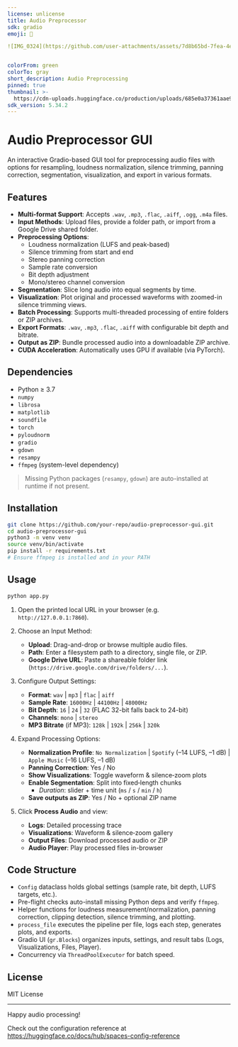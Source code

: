 ```yaml
---
license: unlicense
title: Audio Preprocessor
sdk: gradio
emoji: 🧪

![IMG_0324](https://github.com/user-attachments/assets/7d8b65bd-7fea-4eeb-95d9-11824aa47704)


colorFrom: green
colorTo: gray
short_description: Audio Preprocessing
pinned: true
thumbnail: >-
  https://cdn-uploads.huggingface.co/production/uploads/685e0a37361aae99d2a3d907/reRACpFiIzn30l-uR2ZWy.png
sdk_version: 5.34.2
---
```

# Audio Preprocessor GUI

An interactive Gradio-based GUI tool for preprocessing audio files with options for resampling, loudness normalization, silence trimming, panning correction, segmentation, visualization, and export in various formats.

## Features

- **Multi-format Support**: Accepts `.wav`, `.mp3`, `.flac`, `.aiff`, `.ogg`, `.m4a` files.  
- **Input Methods**: Upload files, provide a folder path, or import from a Google Drive shared folder.  
- **Preprocessing Options**:  
  - Loudness normalization (LUFS and peak-based)  
  - Silence trimming from start and end  
  - Stereo panning correction  
  - Sample rate conversion  
  - Bit depth adjustment  
  - Mono/stereo channel conversion  
- **Segmentation**: Slice long audio into equal segments by time.  
- **Visualization**: Plot original and processed waveforms with zoomed-in silence trimming views.  
- **Batch Processing**: Supports multi-threaded processing of entire folders or ZIP archives.  
- **Export Formats**: `.wav`, `.mp3`, `.flac`, `.aiff` with configurable bit depth and bitrate.  
- **Output as ZIP**: Bundle processed audio into a downloadable ZIP archive.  
- **CUDA Acceleration**: Automatically uses GPU if available (via PyTorch).

## Dependencies

- Python ≥ 3.7  
- `numpy`  
- `librosa`  
- `matplotlib`  
- `soundfile`  
- `torch`  
- `pyloudnorm`  
- `gradio`  
- `gdown`  
- `resampy`  
- `ffmpeg` (system-level dependency)

> Missing Python packages (`resampy`, `gdown`) are auto-installed at runtime if not present.

## Installation

```bash
git clone https://github.com/your-repo/audio-preprocessor-gui.git
cd audio-preprocessor-gui
python3 -m venv venv
source venv/bin/activate
pip install -r requirements.txt
# Ensure ffmpeg is installed and in your PATH
```

## Usage

```bash
python app.py
```

1. Open the printed local URL in your browser (e.g. `http://127.0.0.1:7860`).

2. Choose an Input Method:  
   - **Upload**: Drag-and-drop or browse multiple audio files.  
   - **Path**: Enter a filesystem path to a directory, single file, or ZIP.  
   - **Google Drive URL**: Paste a shareable folder link (`https://drive.google.com/drive/folders/...`).  

3. Configure Output Settings:  
   - **Format**: `wav` | `mp3` | `flac` | `aiff`  
   - **Sample Rate**: `16000Hz` | `44100Hz` | `48000Hz`  
   - **Bit Depth**: `16` | `24` | `32` (FLAC 32-bit falls back to 24-bit)  
   - **Channels**: `mono` | `stereo`  
   - **MP3 Bitrate** (if MP3): `128k` | `192k` | `256k` | `320k`  

4. Expand Processing Options:  
   - **Normalization Profile**: `No Normalization` | `Spotify` (–14 LUFS, –1 dB) | `Apple Music` (–16 LUFS, –1 dB)  
   - **Panning Correction**: Yes / No  
   - **Show Visualizations**: Toggle waveform & silence‐zoom plots  
   - **Enable Segmentation**: Split into fixed‐length chunks  
     - *Duration*: slider + time unit (`ms` / `s` / `min` / `h`)  
   - **Save outputs as ZIP**: Yes / No + optional ZIP name  

5. Click **Process Audio** and view:  
   - **Logs**: Detailed processing trace  
   - **Visualizations**: Waveform & silence‐zoom gallery  
   - **Output Files**: Download processed audio or ZIP  
   - **Audio Player**: Play processed files in-browser  

## Code Structure

- `Config` dataclass holds global settings (sample rate, bit depth, LUFS targets, etc.).  
- Pre-flight checks auto-install missing Python deps and verify `ffmpeg`.  
- Helper functions for loudness measurement/normalization, panning correction, clipping detection, silence trimming, and plotting.  
- `process_file` executes the pipeline per file, logs each step, generates plots, and exports.  
- Gradio UI (`gr.Blocks`) organizes inputs, settings, and result tabs (Logs, Visualizations, Files, Player).  
- Concurrency via `ThreadPoolExecutor` for batch speed.

## License

MIT License

---

Happy audio processing!

Check out the configuration reference at https://huggingface.co/docs/hub/spaces-config-reference
